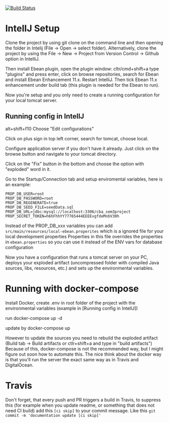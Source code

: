 [![Build Status](https://travis-ci.org/Ejdems666/semester3project-backend.svg?branch=master)](https://travis-ci.org/Ejdems666/semester3project-backend)

# IntelIJ Setup

Clone the project by using git clone on the command line and then opening the folder in Intelij (File -> Open -> select folder).
Alternatively, clone the project by using the File -> New -> Project from Version Control -> Github option in IntelliJ.

Then install Ebean plugin, open the plugin window: cltr/cmd+shift+a type "plugins" and press enter, click on browse repositories, search for Ebean and install Ebean Enhancement 11.x. Restart IntelliJ. Then tick Ebean 11.x enhancement under build tab (this plugin is needed for the Ebean to run).
    
Now you're setup and you only need to create a running configuration for your local tomcat server.

## Running config in IntelIJ

alt+shift+f10 Choose "Edit configurations"

Click on plus sign in top left corner, search for tomcat, choose local.

Configure application server if you don't have it already. Just click on the browse button and navigate to your tomcat directory.

Click on the "Fix" button in the bottom and choose the option with "exploded" word in it.

Go to the Startup/Connection tab and setup enviromental variables, here is an example:

    PROP_DB_USER=root
    PROP_DB_PASSWORD=root
    PROP_DB_REGENERATE=true
    PROP_DB_SEED_FILE=seedData.sql
    PROP_DB_URL=jdbc:mysql://localhost:3306/cba_sem3project
    PROP_SECRET_TOKEN=h6hFhhYY77765444EEEEvgfdeMnbV30h


Instead of the PROP_DB_xxx variables you can add `src/main/resources/local-ebean.properites` which is a ignored file for your local development properties
Properties in this file overrides the properties in `ebean.properties` so you can use it instead of the ENV vars for database configuration

Now you have a configuration that runs a tomcat server on your PC, deploys your exploded artifact (uncompressed folder with compiled Java sources, libs, resources, etc.) 
and sets up the environmental variables.



# Running with docker-compose

Install Docker, create .env in root folder of the project with the environmental variables (example in [Running config in IntelIJ])

run docker-compose up -d

update by docker-compose up

However to update the sources you need to rebuild the exploded artifact (Build tab -> Build artifacts or ctlr+shift+a and type in "build artifacts")
Because of this, docker-compose is not the recommended way, but I might figure out soon how to automate this.
The nice think about the docker way is that you'll run the server the exact same way as in Travis and DigitalOcean.

# Travis

Don't forget, that every push and PR triggers a build in Travis, to suppress this (for example when you update readme, or something that does not need CI build)
add this `[ci skip]` to your commit message. Like this `git commit -m 'documentation update [ci skip]'`
